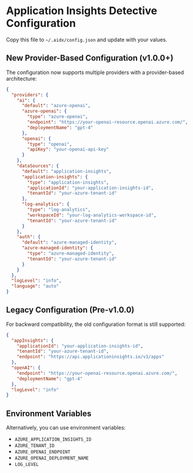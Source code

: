 # Application Insights Detective Configuration

Copy this file to `~/.aidx/config.json` and update with your values.

## New Provider-Based Configuration (v1.0.0+)

The configuration now supports multiple providers with a provider-based architecture:

```json
{
  "providers": {
    "ai": {
      "default": "azure-openai",
      "azure-openai": {
        "type": "azure-openai",
        "endpoint": "https://your-openai-resource.openai.azure.com/",
        "deploymentName": "gpt-4"
      },
      "openai": {
        "type": "openai",
        "apiKey": "your-openai-api-key"
      }
    },
    "dataSources": {
      "default": "application-insights",
      "application-insights": {
        "type": "application-insights",
        "applicationId": "your-application-insights-id",
        "tenantId": "your-azure-tenant-id"
      },
      "log-analytics": {
        "type": "log-analytics",
        "workspaceId": "your-log-analytics-workspace-id",
        "tenantId": "your-azure-tenant-id"
      }
    },
    "auth": {
      "default": "azure-managed-identity",
      "azure-managed-identity": {
        "type": "azure-managed-identity",
        "tenantId": "your-azure-tenant-id"
      }
    }
  },
  "logLevel": "info",
  "language": "auto"
}
```

## Legacy Configuration (Pre-v1.0.0)

For backward compatibility, the old configuration format is still supported:

```json
{
  "appInsights": {
    "applicationId": "your-application-insights-id",
    "tenantId": "your-azure-tenant-id",
    "endpoint": "https://api.applicationinsights.io/v1/apps"
  },
  "openAI": {
    "endpoint": "https://your-openai-resource.openai.azure.com/",
    "deploymentName": "gpt-4"
  },
  "logLevel": "info"
}
```

## Environment Variables

Alternatively, you can use environment variables:

- `AZURE_APPLICATION_INSIGHTS_ID`
- `AZURE_TENANT_ID`
- `AZURE_OPENAI_ENDPOINT`
- `AZURE_OPENAI_DEPLOYMENT_NAME`
- `LOG_LEVEL`
